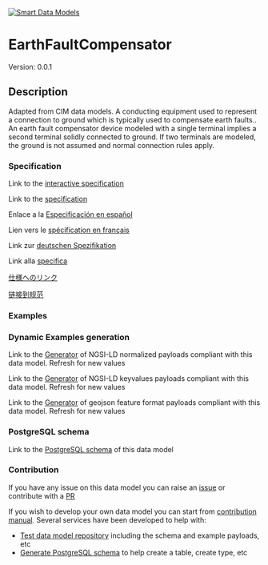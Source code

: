 [![Smart Data Models](https://smartdatamodels.org/wp-content/uploads/2022/01/SmartDataModels_logo.png "Logo")](https://smartdatamodels.org)
# EarthFaultCompensator
Version: 0.0.1

## Description 

Adapted from CIM data models. A conducting equipment used to represent a connection to ground which is typically used to compensate earth faults..   An earth fault compensator device modeled with a single terminal implies a second terminal solidly connected to ground.  If two terminals are modeled, the ground is not assumed and normal connection rules apply.
### Specification

Link to the [interactive specification](https://swagger.lab.fiware.org/?url=https://smart-data-models.github.io/dataModel.EnergyCIM/EarthFaultCompensator/swagger.yaml)

Link to the [specification](https://github.com/smart-data-models/dataModel.EnergyCIM/blob/master/EarthFaultCompensator/doc/spec.md)

Enlace a la [Especificación en español](https://github.com/smart-data-models/dataModel.EnergyCIM/blob/master/EarthFaultCompensator/doc/spec_ES.md)

Lien vers le [spécification en français](https://github.com/smart-data-models/dataModel.EnergyCIM/blob/master/EarthFaultCompensator/doc/spec_FR.md)

Link zur [deutschen Spezifikation](https://github.com/smart-data-models/dataModel.EnergyCIM/blob/master/EarthFaultCompensator/doc/spec_DE.md)

Link alla [specifica](https://github.com/smart-data-models/dataModel.EnergyCIM/blob/master/EarthFaultCompensator/doc/spec_IT.md)

[仕様へのリンク](https://github.com/smart-data-models/dataModel.EnergyCIM/blob/master/EarthFaultCompensator/doc/spec_JA.md)

[链接到规范](https://github.com/smart-data-models/dataModel.EnergyCIM/blob/master/EarthFaultCompensator/doc/spec_ZH.md)
### Examples
### Dynamic Examples generation

Link to the [Generator](https://smartdatamodels.org/extra/ngsi-ld_generator.php?schemaUrl=https://raw.githubusercontent.com/smart-data-models/dataModel.EnergyCIM/master/EarthFaultCompensator/schema.json&email=info@smartdatamodels.org) of NGSI-LD normalized payloads compliant with this data model. Refresh for new values

Link to the [Generator](https://smartdatamodels.org/extra/ngsi-ld_generator_keyvalues.php?schemaUrl=https://raw.githubusercontent.com/smart-data-models/dataModel.EnergyCIM/master/EarthFaultCompensator/schema.json&email=info@smartdatamodels.org) of NGSI-LD keyvalues payloads compliant with this data model. Refresh for new values

Link to the [Generator](https://smartdatamodels.org/extra/geojson_features_generator.php?schemaUrl=https://raw.githubusercontent.com/smart-data-models/dataModel.EnergyCIM/master/EarthFaultCompensator/schema.json&email=info@smartdatamodels.org) of geojson feature format payloads compliant with this data model. Refresh for new values
### PostgreSQL schema

Link to the [PostgreSQL schema](https://smart-data-models.github.io/dataModel.EnergyCIM/EarthFaultCompensator/schema.sql) of this data model
### Contribution

 If you have any issue on this data model you can raise an [issue](https://github.com/smart-data-models/dataModel.EnergyCIM/issues)  or contribute with a [PR](https://github.com/smart-data-models/dataModel.EnergyCIM/pulls)

 If you wish to develop your own data model you can start from [contribution manual](https://bit.ly/contribution_manual). Several services have been developed to help with: 
 - [Test data model repository](https://smartdatamodels.org/index.php/data-models-contribution-api/) including the schema and example payloads, etc
 - [Generate PostgreSQL schema](https://smartdatamodels.org/index.php/sql-service/) to help create a table, create type, etc